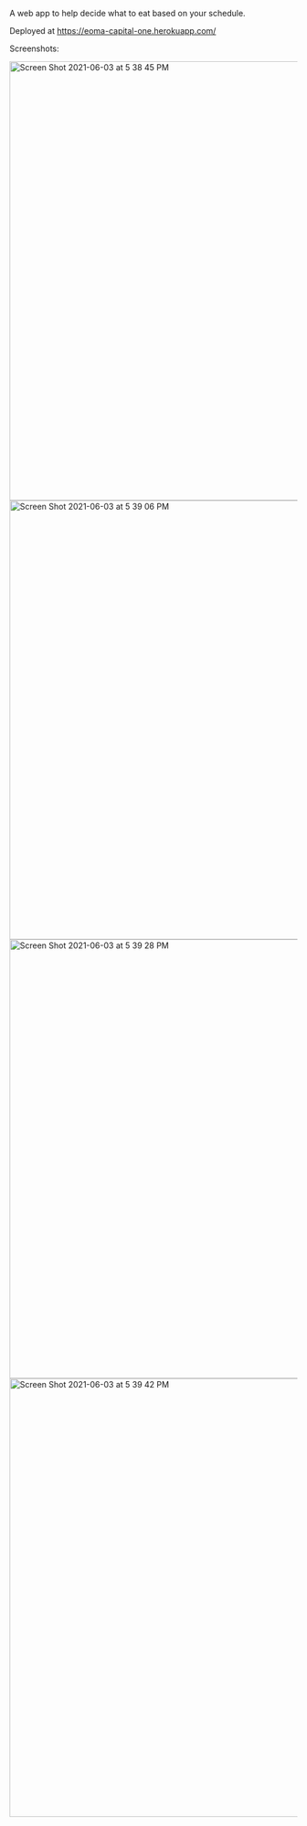 A web app to help decide what to eat based on your schedule.

Deployed at https://eoma-capital-one.herokuapp.com/

Screenshots: 

 <img width="769" alt="Screen Shot 2021-06-03 at 5 38 45 PM" src="https://user-images.githubusercontent.com/15104145/120715531-b53ee780-c492-11eb-975f-c41f0f20d606.png">
<img width="769" alt="Screen Shot 2021-06-03 at 5 39 06 PM" src="https://user-images.githubusercontent.com/15104145/120715535-b5d77e00-c492-11eb-8839-68651ef15f8b.png">
<img width="769" alt="Screen Shot 2021-06-03 at 5 39 28 PM" src="https://user-images.githubusercontent.com/15104145/120715539-b6701480-c492-11eb-8e87-9c3044001f47.png">
<img width="768" alt="Screen Shot 2021-06-03 at 5 39 42 PM" src="https://user-images.githubusercontent.com/15104145/120715542-b7a14180-c492-11eb-9bd0-7f1cb1e8ad0b.png">
